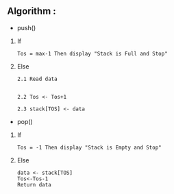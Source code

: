 ## Algorithm :
- push()

1. If 










       Tos = max-1 Then display "Stack is Full and Stop"



2. Else 


       2.1 Read data 


       2.2 Tos <- Tos+1

       2.3 stack[TOS] <- data


- pop()

1.  If




        Tos = -1 Then display "Stack is Empty and Stop"






2.  Else 










        data <- stack[TOS]
        Tos<-Tos-1
        Return data




    

